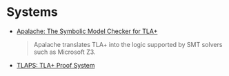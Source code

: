 # Systems

- [Apalache: The Symbolic Model Checker for TLA+](https://apalache.informal.systems/)
  > Apalache translates TLA+ into the logic supported by SMT solvers such as Microsoft Z3.
- [TLAPS: TLA+ Proof System](http://tla.msr-inria.inria.fr/tlaps/content/Home.html)